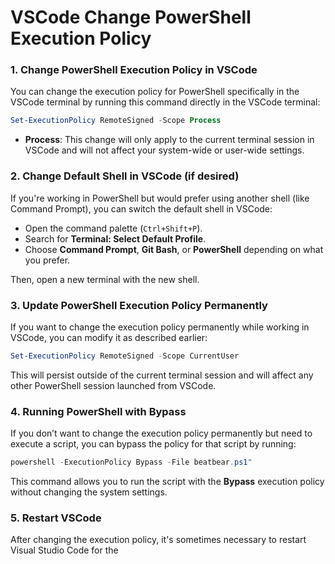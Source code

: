# VSCode Change PowerShell Execution Policy

### 1. **Change PowerShell Execution Policy in VSCode**
You can change the execution policy for PowerShell specifically in the VSCode terminal by running this command directly in the VSCode terminal:

```powershell
Set-ExecutionPolicy RemoteSigned -Scope Process
```

- **Process**: This change will only apply to the current terminal session in VSCode and will not affect your system-wide or user-wide settings.

### 2. **Change Default Shell in VSCode (if desired)**
If you're working in PowerShell but would prefer using another shell (like Command Prompt), you can switch the default shell in VSCode:
- Open the command palette (`Ctrl+Shift+P`).
- Search for **Terminal: Select Default Profile**.
- Choose **Command Prompt**, **Git Bash**, or **PowerShell** depending on what you prefer.

Then, open a new terminal with the new shell.

### 3. **Update PowerShell Execution Policy Permanently**
If you want to change the execution policy permanently while working in VSCode, you can modify it as described earlier:

```powershell
Set-ExecutionPolicy RemoteSigned -Scope CurrentUser
```

This will persist outside of the current terminal session and will affect any other PowerShell session launched from VSCode.

### 4. **Running PowerShell with Bypass**
If you don’t want to change the execution policy permanently but need to execute a script, you can bypass the policy for that script by running:

```powershell
powershell -ExecutionPolicy Bypass -File beatbear.ps1"
```

This command allows you to run the script with the **Bypass** execution policy without changing the system settings.

### 5. **Restart VSCode**
After changing the execution policy, it's sometimes necessary to restart Visual Studio Code for the 